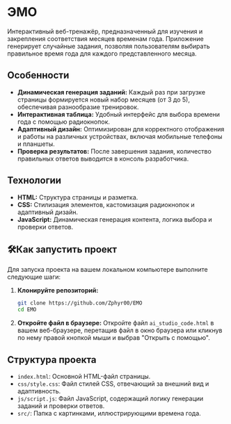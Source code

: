 # ЭМО

Интерактивный веб-тренажёр, предназначенный для изучения и закрепления соответствия месяцев временам года. Приложение генерирует случайные задания, позволяя пользователям выбирать правильное время года для каждого представленного месяца.

## Особенности

*   **Динамическая генерация заданий:** Каждый раз при загрузке страницы формируется новый набор месяцев (от 3 до 5), обеспечивая разнообразие тренировок.
*   **Интерактивная таблица:** Удобный интерфейс для выбора времени года с помощью радиокнопок.
*   **Адаптивный дизайн:** Оптимизирован для корректного отображения и работы на различных устройствах, включая мобильные телефоны и планшеты.
*   **Проверка результатов:** После завершения задания, количество правильных ответов выводится в консоль разработчика.

## Технологии

*   **HTML:** Структура страницы и разметка.
*   **CSS:** Стилизация элементов, кастомизация радиокнопок и адаптивный дизайн.
*   **JavaScript:** Динамическая генерация контента, логика выбора и проверки ответов.

## 🛠Как запустить проект

Для запуска проекта на вашем локальном компьютере выполните следующие шаги:

1.  **Клонируйте репозиторий:**
    ```bash
    git clone https://github.com/Zphyr00/EMO
    cd EMO
    ```
2.  **Откройте файл в браузере:**
    Откройте файл `ai_studio_code.html` в вашем веб-браузере, перетащив файл в окно браузера или кликнув по нему правой кнопкой мыши и выбрав "Открыть с помощью".

## Структура проекта

*   `index.html`: Основной HTML-файл страницы.
*   `css/style.css`: Файл стилей CSS, отвечающий за внешний вид и адаптивность.
*   `js/script.js`: Файл JavaScript, содержащий логику генерации заданий и проверки ответов.
*   `src/`: Папка с картинками, иллюстрирующими времена года.
